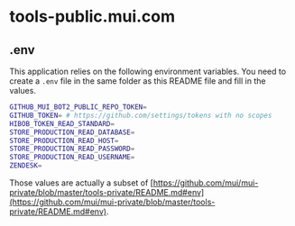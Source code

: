 # tools-public.mui.com

## .env

This application relies on the following environment variables.
You need to create a `.env` file in the same folder as this README file and fill in the values.

```bash
GITHUB_MUI_BOT2_PUBLIC_REPO_TOKEN=
GITHUB_TOKEN= # https://github.com/settings/tokens with no scopes
HIBOB_TOKEN_READ_STANDARD=
STORE_PRODUCTION_READ_DATABASE=
STORE_PRODUCTION_READ_HOST=
STORE_PRODUCTION_READ_PASSWORD=
STORE_PRODUCTION_READ_USERNAME=
ZENDESK=
```

Those values are actually a subset of [https://github.com/mui/mui-private/blob/master/tools-private/README.md#env](https://github.com/mui/mui-private/blob/master/tools-private/README.md#env).
